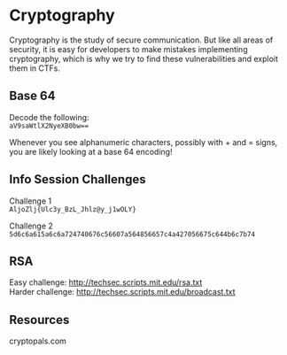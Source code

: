 # Cryptography

Cryptography is the study of secure communication. But like all areas of security, it is easy for developers to make mistakes implementing cryptography, which is why we try to find these vulnerabilities and exploit them in CTFs.

## Base 64

Decode the following:  
`aV9saWtlX2NyeXB0bw==`

Whenever you see alphanumeric characters, possibly with + and = signs, you are likely looking at a base 64 encoding!

## Info Session Challenges
Challenge 1  
`AljoZlj{Ulc3y_BzL_Jhlz@y_j1wOLY}`  
  
Challenge 2  
`5d6c6a615a6c6a724740676c56607a564856657c4a427056675c644b6c7b74`

## RSA
Easy challenge: http://techsec.scripts.mit.edu/rsa.txt  
Harder challenge: http://techsec.scripts.mit.edu/broadcast.txt



## Resources
cryptopals.com
